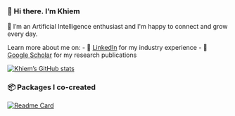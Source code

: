### 👋 Hi there. I’m Khiem

🌱 I’m an Artificial Intelligence enthusiast and I'm happy to connect and grow every day.

Learn more about me on: 
    - 🔗 [LinkedIn](https://www.linkedin.com/in/lhkhiem28/) for my industry experience
    - 🔗 [Google Scholar](https://scholar.google.com/citations?hl=vi&user=T8I-cLIAAAAJ&view_op=list_works&sortby=pubdate) for my research publications

[![Khiem’s GitHub stats](https://github-readme-stats.vercel.app/api?username=lhkhiem28&count_private=false&show_icons=true&theme=merko&hide_rank=false)](https://github.com/anuraghazra/github-readme-stats)

### 📦 Packages I co-created
[![Readme Card](https://github-readme-stats.vercel.app/api/pin/?username=vantuan5644&repo=MRI-Pulse-Sequence)](https://pypi.org/project/brainmri-ps/)
